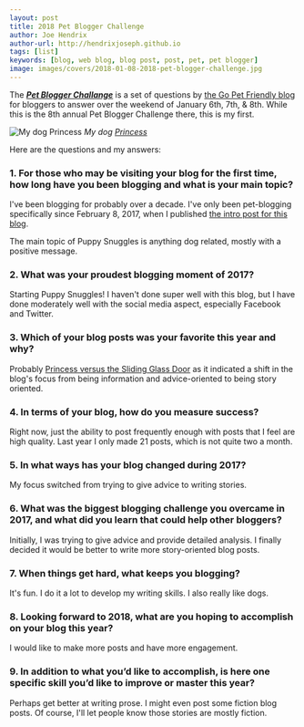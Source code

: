 ```yaml
---
layout: post
title: 2018 Pet Blogger Challenge
author: Joe Hendrix
author-url: http://hendrixjoseph.github.io
tags: [list]
keywords: [blog, web blog, blog post, post, pet, pet blogger]
image: images/covers/2018-01-08-2018-pet-blogger-challenge.jpg
---
```


The [***Pet Blogger Challange***](https://blog.gopetfriendly.com/8th-annual-pet-blogger-challenge-coming-january-6th-7th-and-8th/) is a set of questions by [the Go Pet Friendly blog](https://blog.gopetfriendly.com/) for bloggers to answer over the weekend of January 6th, 7th, & 8th. While this is the 8th annual Pet Blogger Challenge there, this is my first.

![My dog Princess](/images/covers/2018-01-08-2018-pet-blogger-challenge.png)
*My dog [Princess](http://www.puppy-snuggles.com/blog/puppy-profile-princess/)*

Here are the questions and my answers:

### 1. For those who may be visiting your blog for the first time, how long have you been blogging and what is your main topic?

I've been blogging for probably over a decade. I've only been pet-blogging specifically since February 8, 2017, when I published [the intro post for this blog](http://www.puppy-snuggles.com/blog/introducing-puppy-snuggles/).

The main topic of Puppy Snuggles is anything dog related, mostly with a positive message.

### 2. What was your proudest blogging moment of 2017?

Starting Puppy Snuggles! I haven't done super well with this blog, but I have done moderately well with the social media aspect, especially Facebook and Twitter.

### 3. Which of your blog posts was your favorite this year and why?

Probably [Princess versus the Sliding Glass Door](http://www.puppy-snuggles.com/blog/princess-versus-the-sliding-glass-door/) as it indicated a shift in the blog's focus from being information and advice-oriented to being story oriented.

### 4. In terms of your blog, how do you measure success?

Right now, just the ability to post frequently enough with posts that I feel are high quality. Last year I only made 21 posts, which is not quite two a month.

### 5. In what ways has your blog changed during 2017?

My focus switched from trying to give advice to writing stories.

### 6. What was the biggest blogging challenge you overcame in 2017, and what did you learn that could help other bloggers?

Initially, I was trying to give advice and provide detailed analysis. I finally decided it would be better to write more story-oriented blog posts.

### 7. When things get hard, what keeps you blogging?

It's fun. I do it a lot to develop my writing skills. I also really like dogs.

### 8. Looking forward to 2018, what are you hoping to accomplish on your blog this year?

I would like to make more posts and have more engagement.

### 9. In addition to what you’d like to accomplish, is here one specific skill you’d like to improve or master this year?

Perhaps get better at writing prose. I might even post some fiction blog posts. Of course, I'll let people know those stories are mostly fiction.

